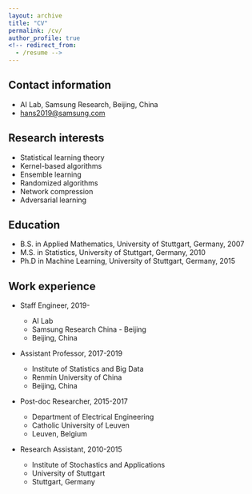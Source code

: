 ```yaml
---
layout: archive
title: "CV"
permalink: /cv/
author_profile: true
<!-- redirect_from:
  - /resume -->
---
```


<!-- {% include base_path %} -->

## Contact information

* AI Lab, Samsung Research, Beijing, China
* hans2019@samsung.com

## Research interests

* Statistical learning theory
* Kernel-based algorithms
* Ensemble learning 
* Randomized algorithms
* Network compression
* Adversarial learning

## Education

* B.S. in Applied Mathematics, University of Stuttgart, Germany, 2007
* M.S. in Statistics, University of Stuttgart, Germany, 2010
* Ph.D in Machine Learning, University of Stuttgart, Germany, 2015

## Work experience

* Staff Engineer, 2019-
  * AI Lab
  * Samsung Research China - Beijing
  * Beijing, China

* Assistant Professor, 2017-2019
  * Institute of Statistics and Big Data
  * Renmin University of China
  * Beijing, China

* Post-doc Researcher, 2015-2017
  * Department of Electrical Engineering
  * Catholic University of Leuven
  * Leuven, Belgium

* Research Assistant, 2010-2015
  * Institute of Stochastics and Applications
  * University of Stuttgart
  * Stuttgart, Germany
  

<!-- ## Publications

  <ul>{% for post in site.publications %}
    {% include archive-single-cv.html %}
  {% endfor %}</ul>
  
## Teaching

  <ul>{% for post in site.teaching %}
    {% include archive-single-cv.html %}
  {% endfor %}</ul>
   -->
